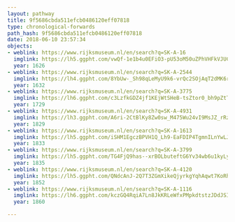 ```yaml
---
layout: pathway
title: 9f5686cbda511efcb0486120eff07818
type: chronological-forwards
path_hash: 9f5686cbda511efcb0486120eff07818
date: 2018-06-10 23:57:34
objects:
- weblink: https://www.rijksmuseum.nl/en/search?q=SK-A-16
  imglink: https://lh5.ggpht.com/vwQf-1e1b4u0EFiO3-pU53oM50uZPhVHFkVJUC_PofQaZ0EqaMYRm9dS9812eiFXqI7OXhTdMxQ3WeKXbPXPMOrP-M4=s200
  year: 1626
- weblink: https://www.rijksmuseum.nl/en/search?q=SK-A-2544
  imglink: https://lh4.ggpht.com/8YbUw-_Sh98qLeMyU9k6-vrQc2SOjAqT2dMK6rKhRDaScmvKBVktZdJCSf39gWguBeKLHaG9nwir9wfHUeGUjpwtn_pU=s200
  year: 1632
- weblink: https://www.rijksmuseum.nl/en/search?q=SK-A-3775
  imglink: https://lh6.ggpht.com/c3LzfkGDZ4jf1KEjWtSHeB-tsZtor0_bh9pZtTNtP9KHUZhvzBVy8Ra1nwGGwhwlIP4xxGVSjPg2kUH8lJqaHuAdost3=s200
  year: 1729
- weblink: https://www.rijksmuseum.nl/en/search?q=SK-A-4931
  imglink: https://lh3.ggpht.com/A6ri-2CtBlKy8Zw0sw_M475Wu24vI9MsJZ_rRzVdaXHHvLUS4ykaih_0FvacdyxBqf4d_B7IgTWiCSx1Vu969_8FTg=s200
  year: 1829
- weblink: https://www.rijksmuseum.nl/en/search?q=SK-A-1613
  imglink: https://lh5.ggpht.com/iSHM1EgczBPVH1Q_Lh9-EaFDIP4TgmnILnYwLJFWbnM_wnJyJjaWGPw4uLxoKTfsKGDpBtNHWllqktWjXEHuPzbh9A=s200
  year: 1833
- weblink: https://www.rijksmuseum.nl/en/search?q=SK-A-3799
  imglink: https://lh5.ggpht.com/TG4FjQ9has--xrBOLbuteftG6Yv34wb6u1kyLyFmzCDjBwoxrPM2fGJmN3HzWtQHflQsSQd-lSBZDuFCTJOOXWlTcPY=s200
  year: 1835
- weblink: https://www.rijksmuseum.nl/en/search?q=SK-A-4120
  imglink: https://lh5.ggpht.com/QNdcAnJ-2Q7T3ZGmXikeQjyrkgYqhAqwt7KoRhRSg7zIyB2zbOWgTD69VybvJwcdCjILPub7DWy8vzec8zVM8cAI4Q=s200
  year: 1852
- weblink: https://www.rijksmuseum.nl/en/search?q=SK-A-1116
  imglink: https://lh6.ggpht.com/kczGQ4RqiA7Ln8JkKRLeWfxPMpkdtstzJDdJSIxqllKrzCo0EdxJiZGvAp0fLub8fF0It2nhhCUh_70AijSvaBZu4_k=s200
  year: 1860

---
```

